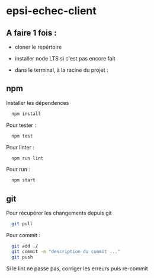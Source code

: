 # epsi-echec-client

## A faire 1 fois :
- cloner le repértoire
- installer node LTS si c'est pas encore fait

- dans le terminal, à la racine du projet :
## npm

Installer les dépendences
``` bash
  npm install
```

Pour tester :

``` bash
  npm test
```



Pour linter :

``` bash
  npm run lint
```

Pour run :

``` bash
  npm start
```

## git
Pour récupérer les changements depuis git

``` bash
  git pull
```

Pour commit :

``` bash
  git add ./
  git commit -m "description du commit ..."
  git push
```
Si le lint ne passe pas, corriger les erreurs puis re-commit
